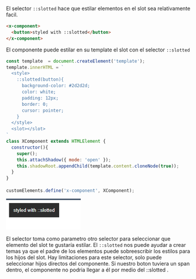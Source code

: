 El selector ```::slotted``` hace que estilar elementos en el slot sea relativamente facil.

```html
<x-component>
  <button>styled with ::slotted</button>
</x-component>
```

El componente puede estilar en su template el slot con el selector ```::slotted```

```js
const template  = document.createElement('template');
template.innerHTML = `
  <style>
    ::slotted(button){
      background-color: #2d2d2d;
      color: white;
      padding: 12px;
      border: 0;
      cursor: pointer;
    }
  </style>
  <slot></slot>
`
class XComponent extends HTMLElement {
  constructor(){
    super();
    this.attachShadow({ mode: 'open' });
    this.shadowRoot.appendChild(template.content.cloneNode(true));
  }
}

customElements.define('x-component', XComponent);
```

![Alt text](image-21.png)

El selector toma como parametro otro selector para seleccionar que elemento del slot te gustaría estilar. 
El ```::slotted``` nos puede ayudar a crear temas ya que el padre de los elementos puede sobreescribir los estilos para los hijos del slot. 
Hay limitaciones para este selector, solo puede seleccionar hijos directos del componente. Si nuestro boton tuviera un span dentro, el componente no podria llegar a él por medio del ::slotted .